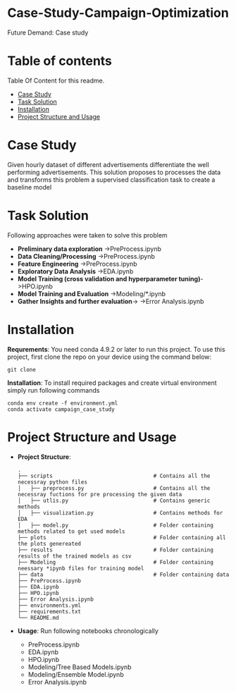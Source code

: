 # Case-Study-Campaign-Optimization
Future Demand: Case study


# Table of contents

Table Of Content for this readme.

- [Case Study](#case-study)
- [Task Solution](#task-solution)
- [Installation](#installation)
- [Project Structure and Usage](#project-structure-and-usage)

# Case Study
Given hourly dataset of different advertisements differentiate the well performing advertisements. 
This solution proposes to processes the data and transforms this problem a supervised classification task to create a baseline model

# Task Solution
  Following approaches were taken to solve this problem

  - **Preliminary data exploration** ->PreProcess.ipynb
  - **Data Cleaning/Processing** ->PreProcess.ipynb
  - **Feature Engineering** ->PreProcess.ipynb
  - **Exploratory Data Analysis** ->EDA.ipynb
  - **Model Training (cross validation and hyperparameter tuning)**->HPO.ipynb
  - **Model Training and Evaluation** ->Modeling/*.ipynb
  - **Gather Insights and further evaluation**-> ->Error Analysis.ipynb

# Installation

  **Requrements**: You need conda 4.9.2 or later to run this project. To use this project, first clone the repo on your device using the command below:
  ```
  git clone
  ```
 
  **Installation**: To install required packages and create virtual environment simply run following commands
  ```
  conda env create -f environment.yml
  conda activate campaign_case_study
  ```
  
# Project Structure and Usage
  - **Project Structure**:

        .
        ├── scripts                                # Contains all the necessray python files
        │   ├── preprocess.py                      # Contains all the necessray fuctions for pre processing the given data
        │   ├── utlis.py                           # Contains generic methods
        │   ├── visualization.py                   # Contains methods for EDA
        │   ├── model.py                           # Folder containing methods related to get used models
        ├── plots                                  # Folder containing all the plots genereated
        ├── results                                # Folder containing results of the trained models as csv
        ├── Modeling                               # Folder containing neessary *ipynb files for training model
        ├── data                                   # Folder containing data
        ├── PreProcess.ipynb
        ├── EDA.ipynb
        ├── HPO.ipynb
        ├── Error Analysis.ipynb    
        ├── environments.yml                             
        ├── requirements.txt
        └── README.md
  - **Usage**: Run following notebooks chronologically    

    - PreProcess.ipynb
    - EDA.ipynb
    - HPO.ipynb
    - Modeling/Tree Based Models.ipynb
    - Modeling/Ensemble Model.ipynb
    - Error Analysis.ipynb